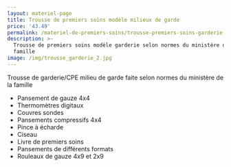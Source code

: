 ```yaml
---
layout: materiel-page
title: Trousse de premiers soins modèle milieux de garde
price: '43.49'
permalink: /materiel-de-premiers-soins/trousse-premiers-soins-garderie-cpe
description: >-
  Trousse de premiers soins modèle garderie selon normes du ministère de la
  famille
image: /img/trousse_garderie_2.jpg
---
```

Trousse de garderie/CPE milieu de garde faite selon normes du ministère de la famille 

* Pansement de gauze 4x4
* Thermomètres digitaux
* Couvres sondes
* Pansements compressifs 4x4
* Pince à écharde
* Ciseau
* Livre de premiers soins 
* Pansements de différents formats
* Rouleaux de gauze 4x9 et 2x9
